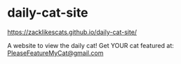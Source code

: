 # daily-cat-site
https://zacklikescats.github.io/daily-cat-site/

A website to view the daily cat! Get YOUR cat featured at: PleaseFeatureMyCat@gmail.com
